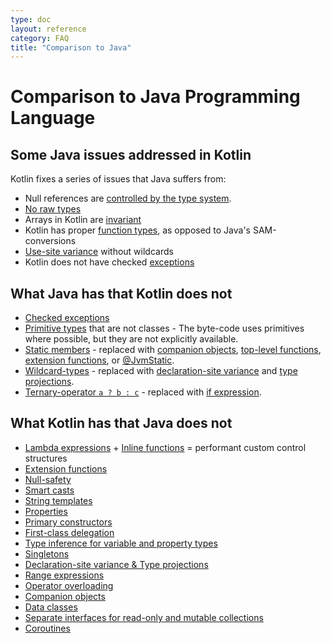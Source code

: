 ```yaml
---
type: doc
layout: reference
category: FAQ
title: "Comparison to Java"
---
```


# Comparison to Java Programming Language

## Some Java issues addressed in Kotlin

Kotlin fixes a series of issues that Java suffers from:

* Null references are [controlled by the type system](null-safety.html).
* [No raw types](java-interop.html)
* Arrays in Kotlin are [invariant](basic-types.html#arrays)
* Kotlin has proper [function types](lambdas.html#function-types), as opposed to Java's SAM-conversions
* [Use-site variance](generics.html#use-site-variance-type-projections) without wildcards
* Kotlin does not have checked [exceptions](exceptions.html)

## What Java has that Kotlin does not

* [Checked exceptions](exceptions.html)
* [Primitive types](basic-types.html) that are not classes - The byte-code uses primitives where possible, but they are not explicitly available.
* [Static members](classes.html) - replaced with [companion objects](object-declarations.html#companion-objects), [top-level functions](functions.html), [extension functions](extensions.html#extension-functions), or [@JvmStatic](java-to-kotlin-interop.html#static-methods).
* [Wildcard-types](generics.html) - replaced with [declaration-site variance](generics.html#declaration-site-variance) and [type projections](generics.html#type-projections).
* [Ternary-operator `a ? b : c`](control-flow.html#if-expression) - replaced with [if expression](control-flow.html#if-expression). 

## What Kotlin has that Java does not

* [Lambda expressions](lambdas.html) + [Inline functions](inline-functions.html) = performant custom control structures
* [Extension functions](extensions.html)
* [Null-safety](null-safety.html)
* [Smart casts](typecasts.html)
* [String templates](basic-types.html#strings)
* [Properties](properties.html)
* [Primary constructors](classes.html)
* [First-class delegation](delegation.html)
* [Type inference for variable and property types](basic-types.html)
* [Singletons](object-declarations.html)
* [Declaration-site variance & Type projections](generics.html)
* [Range expressions](ranges.html)
* [Operator overloading](operator-overloading.html)
* [Companion objects](classes.html#companion-objects)
* [Data classes](data-classes.html)
* [Separate interfaces for read-only and mutable collections](collections.html)
* [Coroutines](coroutines.html)
